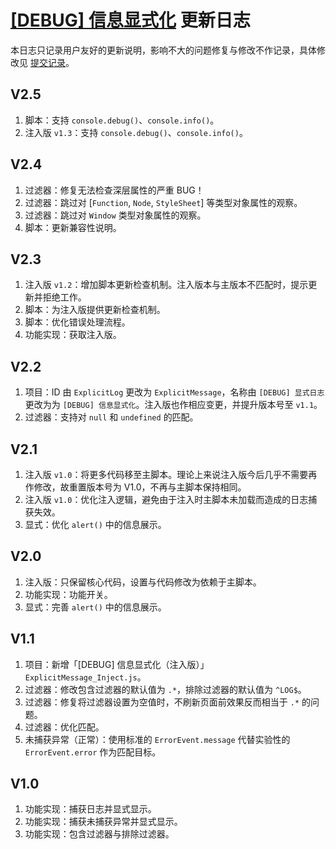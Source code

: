 # [[DEBUG] 信息显式化](https://greasyfork.org/zh-CN/scripts/429521) 更新日志

本日志只记录用户友好的更新说明，影响不大的问题修复与修改不作记录，具体修改见 [提交记录](https://gitee.com/liangjiancang/userscript/commits/master/script/ExplicitMessage)。

## V2.5

1. 脚本：支持 `console.debug()`、`console.info()`。
2. 注入版 `v1.3`：支持 `console.debug()`、`console.info()`。

## V2.4

1. 过滤器：修复无法检查深层属性的严重 BUG！
2. 过滤器：跳过对 [`Function`, `Node`, `StyleSheet`] 等类型对象属性的观察。
3. 过滤器：跳过对 `Window` 类型对象属性的观察。
4. 脚本：更新兼容性说明。

## V2.3

1. 注入版 `v1.2`：增加脚本更新检查机制。注入版本与主版本不匹配时，提示更新并拒绝工作。
2. 脚本：为注入版提供更新检查机制。
3. 脚本：优化错误处理流程。
4. 功能实现：获取注入版。

## V2.2

1. 项目：ID 由 `ExplicitLog` 更改为 `ExplicitMessage`，名称由 `[DEBUG] 显式日志` 更改为为 `[DEBUG] 信息显式化`。注入版也作相应变更，并提升版本号至 `v1.1`。
2. 过滤器：支持对 `null` 和 `undefined` 的匹配。

## V2.1

1. 注入版 `v1.0`：将更多代码移至主脚本。理论上来说注入版今后几乎不需要再作修改，故重置版本号为 V1.0，不再与主脚本保持相同。
2. 注入版 `v1.0`：优化注入逻辑，避免由于注入时主脚本未加载而造成的日志捕获失效。
3. 显式：优化 `alert()` 中的信息展示。

## V2.0

1. 注入版：只保留核心代码，设置与代码修改为依赖于主脚本。
2. 功能实现：功能开关。
3. 显式：完善 `alert()` 中的信息展示。

## V1.1

1. 项目：新增「[DEBUG] 信息显式化（注入版）」`ExplicitMessage_Inject.js`。
2. 过滤器：修改包含过滤器的默认值为 `.*`，排除过滤器的默认值为 `^LOG$`。
3. 过滤器：修复将过滤器设置为空值时，不刷新页面前效果反而相当于 `.*` 的问题。
4. 过滤器：优化匹配。
5. 未捕获异常（正常）：使用标准的 `ErrorEvent.message` 代替实验性的 `ErrorEvent.error` 作为匹配目标。

## V1.0

1. 功能实现：捕获日志并显式显示。
2. 功能实现：捕获未捕获异常并显式显示。
3. 功能实现：包含过滤器与排除过滤器。
